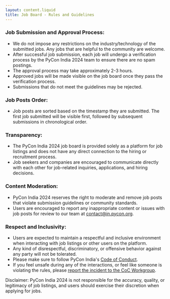 ```yaml
---
layout: content.liquid
title: Job Board - Rules and Guidelines
---
```


### Job Submission and Approval Process:

- We do not impose any restrictions on the industry/technology of the submitted jobs. Any jobs that are helpful to the community are welcome.
- After successful job submission, each job will undergo a verification process by the PyCon India 2024 team to ensure there are no spam postings.
- The approval process may take approximately 2-3 hours.
- Approved jobs will be made visible on the job board once they pass the verification process.
- Submissions that do not meet the guidelines may be rejected.

### Job Posts Order:

- Job posts are sorted based on the timestamp they are submitted. The first job submitted will be visible first, followed by subsequent submissions in chronological order.

### Transparency:

- The PyCon India 2024 job board is provided solely as a platform for job listings and does not have any direct connection to the hiring or recruitment process.
- Job seekers and companies are encouraged to communicate directly with each other for job-related inquiries, applications, and hiring decisions.

### Content Moderation:

- PyCon India 2024 reserves the right to moderate and remove job posts that violate submission guidelines or community standards.
- Users are encouraged to report any inappropriate content or issues with job posts for review to our team at [contact@in.pycon.org](mailto:contact@in.pycon.org).

### Respect and Inclusivity:

- Users are expected to maintain a respectful and inclusive environment when interacting with job listings or other users on the platform.
- Any kind of disrespectful, discriminatory, or offensive behavior against any party will not be tolerated.
- Please make sure to follow PyCon India's [Code of Conduct](https://in.pycon.org/2024/code-of-conduct/).
- If you feel unsafe during any of the interactions, or feel like someone is violating the rules, please [report the incident to the CoC Workgroup](https://in.pycon.org/2024/reporting-guide/).

Disclaimer: PyCon India 2024 is not responsible for the accuracy, quality, or legitimacy of job listings, and users should exercise their discretion when applying for jobs.